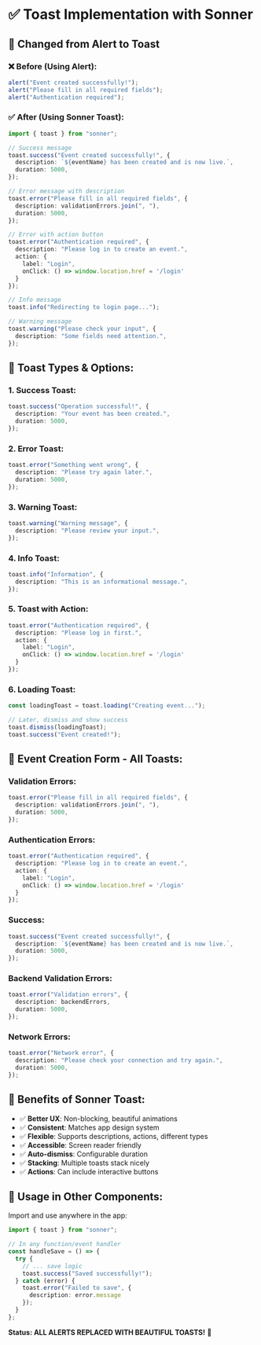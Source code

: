 # ✅ Toast Implementation with Sonner

## 🔄 **Changed from Alert to Toast**

### ❌ **Before (Using Alert):**
```typescript
alert("Event created successfully!");
alert("Please fill in all required fields");
alert("Authentication required");
```

### ✅ **After (Using Sonner Toast):**
```typescript
import { toast } from "sonner";

// Success message
toast.success("Event created successfully!", {
  description: `${eventName} has been created and is now live.`,
  duration: 5000,
});

// Error message with description
toast.error("Please fill in all required fields", {
  description: validationErrors.join(", "),
  duration: 5000,
});

// Error with action button
toast.error("Authentication required", {
  description: "Please log in to create an event.",
  action: {
    label: "Login",
    onClick: () => window.location.href = '/login'
  }
});

// Info message
toast.info("Redirecting to login page...");

// Warning message
toast.warning("Please check your input", {
  description: "Some fields need attention.",
});
```

## 🎨 **Toast Types & Options:**

### **1. Success Toast:**
```typescript
toast.success("Operation successful!", {
  description: "Your event has been created.",
  duration: 5000,
});
```

### **2. Error Toast:**
```typescript
toast.error("Something went wrong", {
  description: "Please try again later.",
  duration: 5000,
});
```

### **3. Warning Toast:**
```typescript
toast.warning("Warning message", {
  description: "Please review your input.",
});
```

### **4. Info Toast:**
```typescript
toast.info("Information", {
  description: "This is an informational message.",
});
```

### **5. Toast with Action:**
```typescript
toast.error("Authentication required", {
  description: "Please log in first.",
  action: {
    label: "Login",
    onClick: () => window.location.href = '/login'
  }
});
```

### **6. Loading Toast:**
```typescript
const loadingToast = toast.loading("Creating event...");

// Later, dismiss and show success
toast.dismiss(loadingToast);
toast.success("Event created!");
```

## 🎯 **Event Creation Form - All Toasts:**

### **Validation Errors:**
```typescript
toast.error("Please fill in all required fields", {
  description: validationErrors.join(", "),
  duration: 5000,
});
```

### **Authentication Errors:**
```typescript
toast.error("Authentication required", {
  description: "Please log in to create an event.",
  action: {
    label: "Login",
    onClick: () => window.location.href = '/login'
  }
});
```

### **Success:**
```typescript
toast.success("Event created successfully!", {
  description: `${eventName} has been created and is now live.`,
  duration: 5000,
});
```

### **Backend Validation Errors:**
```typescript
toast.error("Validation errors", {
  description: backendErrors,
  duration: 5000,
});
```

### **Network Errors:**
```typescript
toast.error("Network error", {
  description: "Please check your connection and try again.",
  duration: 5000,
});
```

## 🎉 **Benefits of Sonner Toast:**

- ✅ **Better UX**: Non-blocking, beautiful animations
- ✅ **Consistent**: Matches app design system
- ✅ **Flexible**: Supports descriptions, actions, different types
- ✅ **Accessible**: Screen reader friendly
- ✅ **Auto-dismiss**: Configurable duration
- ✅ **Stacking**: Multiple toasts stack nicely
- ✅ **Actions**: Can include interactive buttons

## 🚀 **Usage in Other Components:**

Import and use anywhere in the app:
```typescript
import { toast } from "sonner";

// In any function/event handler
const handleSave = () => {
  try {
    // ... save logic
    toast.success("Saved successfully!");
  } catch (error) {
    toast.error("Failed to save", {
      description: error.message
    });
  }
};
```

**Status: ALL ALERTS REPLACED WITH BEAUTIFUL TOASTS!** 🎉
